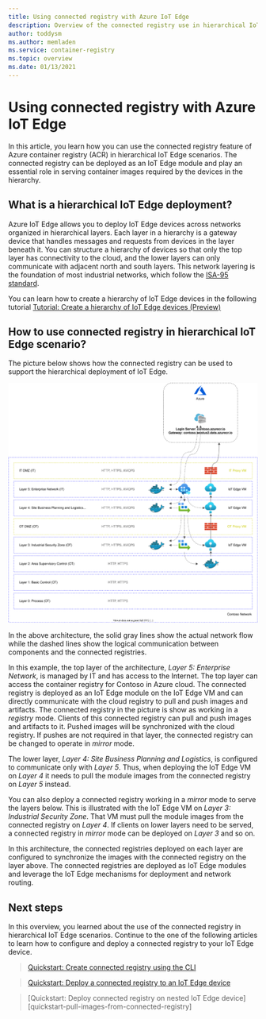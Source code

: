 ```yaml
---
title: Using connected registry with Azure IoT Edge
description: Overview of the connected registry use in hierarchical IoT Edge scenario
author: toddysm
ms.author: memladen
ms.service: container-registry
ms.topic: overview
ms.date: 01/13/2021
---
```


# Using connected registry with Azure IoT Edge

In this article, you learn how you can use the connected registry feature of Azure container registry (ACR) in hierarchical IoT Edge scenarios. The connected registry can be deployed as an IoT Edge module and play an essential role in serving container images required by the devices in the hierarchy.

## What is a hierarchical IoT Edge deployment?

Azure IoT Edge allows you to deploy IoT Edge devices across networks organized in hierarchical layers. Each layer in a hierarchy is a gateway device that handles messages and requests from devices in the layer beneath it. You can structure a hierarchy of devices so that only the top layer has connectivity to the cloud, and the lower layers can only communicate with adjacent north and south layers. This network layering is the foundation of most industrial networks, which follow the [ISA-95 standard](https://en.wikipedia.org/wiki/ANSI/ISA-95).

You can learn how to create a hierarchy of IoT Edge devices in the following tutorial [Tutorial: Create a hierarchy of IoT Edge devices (Preview)][tutorial-nested-iot-edge]

## How to use connected registry in hierarchical IoT Edge scenario?

The picture below shows how the connected registry can be used to support the hierarchical deployment of IoT Edge.

![Connected Registry and Hierarchical IoT Edge Deployments](media/connected-registry/connected-registry-iot-edge-overview.svg)

In the above architecture, the solid gray lines show the actual network flow while the dashed lines show the logical communication between components and the connected registries.

In this example, the top layer of the architecture, *Layer 5: Enterprise Network*, is managed by IT and has access to the Internet. The top layer can access the container registry for Contoso in Azure cloud. The connected registry is deployed as an IoT Edge module on the IoT Edge VM and can directly communicate with the cloud registry to pull and push images and artifacts. The connected registry in the picture is show as working in a *registry* mode. Clients of this connected registry can pull and push images and artifacts to it. Pushed images will be synchronized with the cloud registry. If pushes are not required in that layer, the connected registry can be changed to operate in *mirror* mode.

The lower layer, *Layer 4: Site Business Planning and Logistics*, is configured to communicate only with *Layer 5*. Thus, when deploying the IoT Edge VM on *Layer 4* it needs to pull the module images from the connected registry on *Layer 5* instead. 

You can also deploy a connected registry working in a *mirror* mode to serve the layers below. This is illustrated with the IoT Edge VM on *Layer 3: Industrial Security Zone*. That VM must pull the module images from the connected registry on *Layer 4*. If clients on lower layers need to be served, a connected registry in *mirror* mode can be deployed on *Layer 3* and so on.

In this architecture, the connected registries deployed on each layer are configured to synchronize the images with the connected registry on the layer above. The connected registries are deployed as IoT Edge modules and leverage the IoT Edge mechanisms for deployment and network routing.

## Next steps

In this overview, you learned about the use of the connected registry in hierarchical IoT Edge scenarios. Continue to the one of the following articles to learn how to configure and deploy a connected registry to your IoT Edge device.

> [Quickstart: Create connected registry using the CLI][quickstart-connected-registry-cli]

> [Quickstart: Deploy a connected registry to an IoT Edge device][overview-connected-registry-and-iot-edge]

> [Quickstart: Deploy connected registry on nested IoT Edge device][quickstart-pull-images-from-connected-registry]

<!-- LINKS - internal -->
[quickstart-connected-registry-cli]:quickstart-connected-registry-cli.md
[overview-connected-registry-and-iot-edge]:quickstart-deploy-connected-registry-iot-edge-cli.md
[tutorial-nested-iot-edge]: https://docs.microsoft.com/azure/iot-edge/tutorial-nested-iot-edge?view=iotedge-2020-11&tabs=azure-portal
[quickstart-connected-registry-nested]: quickstart-deploy-connected-registry-nested-iot-edge-cli.md